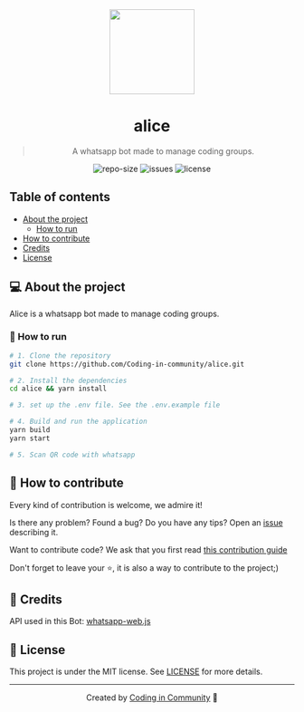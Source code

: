 <div align="center">
  <img src="https://www.dropbox.com/s/9h3gdgq2ud2q114/circle-cropped.png?raw=1" width="150" height="150">
  <h1>
    alice
  </h1>
  <blockquote>
    A whatsapp bot made to manage coding groups.
  </blockquote>
  <div id="badges">
    <img src="https://img.shields.io/github/repo-size/Coding-in-community/alice?color=4000FF" alt="repo-size" />
    <img src="https://img.shields.io/github/issues-raw/Coding-in-community/alice?color=4000FF" alt="issues" />
    <img src="https://img.shields.io/badge/license-MIT-4000FF" alt="license" />
  </div>
</div>

## Table of contents

- [About the project](#-about-the-project)
  - [How to run](#-how-to-run)
- [How to contribute](#-how-to-contribute)
- [Credits](#-credits)
- [License](#-license)

## 💻 About the project

Alice is a whatsapp bot made to manage coding groups.

### 🚀 How to run


```bash
# 1. Clone the repository
git clone https://github.com/Coding-in-community/alice.git

# 2. Install the dependencies
cd alice && yarn install

# 3. set up the .env file. See the .env.example file

# 4. Build and run the application
yarn build
yarn start

# 5. Scan QR code with whatsapp
```

## 🤝 How to contribute

Every kind of contribution is welcome, we admire it!

Is there any problem? Found a bug? Do you have any tips? Open an [issue](https://github.com/Coding-in-community/alice/issues) describing it.

Want to contribute code? We ask that you first read [this contribution guide](/CONTRIBUTE.md)

Don't forget to leave your ⭐, it is also a way to contribute to the project;)

## 👾 Credits

API used in this Bot: [whatsapp-web.js](https://github.com/pedroslopez/whatsapp-web.js)

## 📝 License

This project is under the MIT license. See [LICENSE](LICENSE) for more details.

---

<div align="center">

Created by [Coding in Community](https://github.com/Coding-in-community) 💜

</div>
